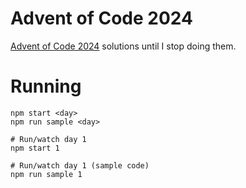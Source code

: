 # Advent of Code 2024

[Advent of Code 2024](https://adventofcode.com/2024) solutions until I stop doing them.

# Running

```
npm start <day>
npm run sample <day>

# Run/watch day 1
npm start 1

# Run/watch day 1 (sample code)
npm run sample 1
```
